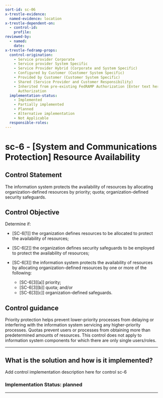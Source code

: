 ```yaml
---
sort-id: sc-06
x-trestle-evidence:
  named-evidence: location
x-trestle-dependent-on:
  - control-id:
    profile:
reviewed-by:
  - named:
    date:
x-trestle-fedramp-props:
  control-origination:
    - Service provider Corporate
    - Service provider System Specific
    - Service Provider Hybrid (Corporate and System Specific)
    - Configured by Customer (Customer System Specific)
    - Provided by Customer (Customer System Specific)
    - Shared (Service Provider and Customer Responsibility)
    - Inherited from pre-existing FedRAMP Authorization [Enter text here], Date of
      Authorization
  implementation-status:
    - Implemented
    - Partially implemented
    - Planned
    - Alternative implementation
    - Not Applicable
  responsible-roles:
---
```


# sc-6 - \[System and Communications Protection\] Resource Availability

## Control Statement

The information system protects the availability of resources by allocating organization-defined resources by priority; quota; organization-defined security safeguards.

## Control Objective

Determine if:

- \[SC-6[1]\] the organization defines resources to be allocated to protect the availability of resources;

- \[SC-6[2]\] the organization defines security safeguards to be employed to protect the availability of resources;

- \[SC-6[3]\] the information system protects the availability of resources by allocating organization-defined resources by one or more of the following:

  - \[SC-6[3][a]\] priority;
  - \[SC-6[3][b]\] quota; and/or
  - \[SC-6[3][c]\] organization-defined safeguards.

## Control guidance

Priority protection helps prevent lower-priority processes from delaying or interfering with the information system servicing any higher-priority processes. Quotas prevent users or processes from obtaining more than predetermined amounts of resources. This control does not apply to information system components for which there are only single users/roles.

______________________________________________________________________

## What is the solution and how is it implemented?

Add control implementation description here for control sc-6

### Implementation Status: planned

______________________________________________________________________
